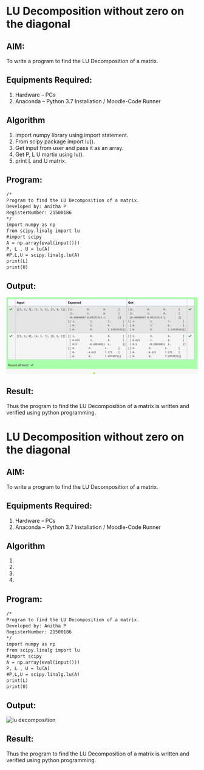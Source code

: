 # LU Decomposition without zero on the diagonal

## AIM:
To write a program to find the LU Decomposition of a matrix.

## Equipments Required:
1. Hardware – PCs
2. Anaconda – Python 3.7 Installation / Moodle-Code Runner

## Algorithm
1. import numpy library using import statement. 
2. From scipy package import lu().
3. Get input from user and pass it as an array.
4. Get P, L U martix using lu().
5. print L and U matrix.
## Program:
```
/*
Program to find the LU Decomposition of a matrix.
Developed by: Anitha P
RegisterNumber: 21500186
*/
import numpy as np
from scipy.linalg import lu
#import scipy
A = np.array(eval(input()))
P, L , U = lu(A)
#P,L,U = scipy.linalg.lu(A)
print(L)
print(U)
```

## Output:
![lu decomposition](output.jpg)


## Result:
Thus the program to find the LU Decomposition of a matrix is written and verified using python programming.


# LU Decomposition without zero on the diagonal

## AIM:
To write a program to find the LU Decomposition of a matrix.

## Equipments Required:
1. Hardware – PCs
2. Anaconda – Python 3.7 Installation / Moodle-Code Runner

## Algorithm
1. 
2. 
3. 
4. 

## Program:
```
/*
Program to find the LU Decomposition of a matrix.
Developed by: Anitha P
RegisterNumber: 21500186
*/
import numpy as np
from scipy.linalg import lu
#import scipy
A = np.array(eval(input()))
P, L , U = lu(A)
#P,L,U = scipy.linalg.lu(A)
print(L)
print(U)
```

## Output:
![lu decomposition]()


## Result:
Thus the program to find the LU Decomposition of a matrix is written and verified using python programming.



